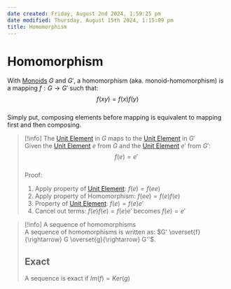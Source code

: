 ```yaml
---  
date created: Friday, August 2nd 2024, 1:59:25 pm  
date modified: Thursday, August 15th 2024, 1:15:09 pm  
title: Homomorphism  
---  
```

# Homomorphism  
With [Monoids](../Monoid.md) $G$ and $G'$, a homomorphism (aka. monoid-homomorphism) is a mapping $f: G\rightarrow G'$ such that:  
$$f(xy) = f(x)f(y)$$  
Simply put, composing elements before mapping is equivalent to mapping first and then composing.  
  
> [!info] The [Unit Element](../../Unit_Element.md) in $G$ maps to the [Unit Element](../../Unit_Element.md) in $G'$   
> Given the [Unit Element](../../Unit_Element.md) $e$ from $G$ and the [Unit Element](../../Unit_Element.md) $e'$ from $G'$: $$f(e)=e'$$  
> Proof:  
> 1. Apply property of [Unit Element](../../Unit_Element.md): $f(e)=f(ee)$  
> 2. Apply property of Homomorphism: $f(ee)=f(e)f(e)$  
> 3. Property of [Unit Element](../../Unit_Element.md): $f(e) = f(e)e'$  
> 4. Cancel out terms: $f(e)f(e)=f(e)e'$ becomes $f(e)=e'$  
  
> [!info] A sequence of homomorphisms  
> A sequence of homomorphisms is written as: $G' \overset{f}{\rightarrow} G \overset{g}{\rightarrow} G''$.  
> ## Exact  
> A sequence is exact if $Im(f) = Ker(g)$